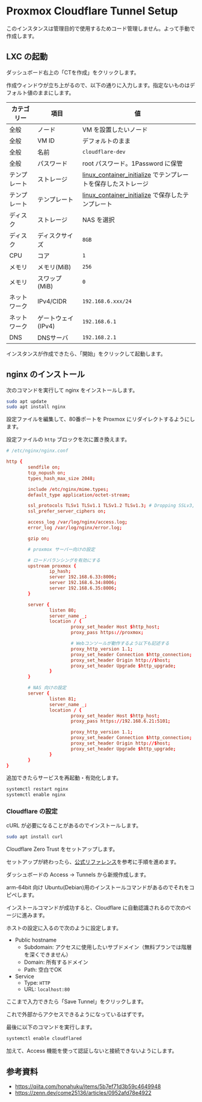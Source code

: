 # Proxmox Cloudflare Tunnel Setup

このインスタンスは管理目的で使用するためコード管理しません。よって手動で作成します。

## LXC の起動

ダッシュボード右上の「CTを作成」をクリックします。

作成ウィンドウが立ち上がるので、以下の通りに入力します。指定ないものはデフォルト値のままにします。

|カテゴリー|項目|値|
|---|---|---|
|全般|ノード|VM を設置したいノード|
|全般|VM ID|デフォルトのまま|
|全般|名前|`cloudflare-dev`|
|全般|パスワード|root パスワード。1Password に保管|
|テンプレート|ストレージ|[linux_container_initialize](./documents/guest_os/linux_container/linux_container_initialize/README.md) でテンプレートを保存したストレージ|
|テンプレート|テンプレート|[linux_container_initialize](./documents/guest_os/linux_container/linux_container_initialize/README.md) で保存したテンプレート|
|ディスク|ストレージ|NAS を選択|
|ディスク|ディスクサイズ|`8GB`|
|CPU|コア|`1`|
|メモリ|メモリ(MiB)|`256`|
|メモリ|スワップ(MiB)|`0`|
|ネットワーク|IPv4/CIDR|`192.168.6.xxx/24`|
|ネットワーク|ゲートウェイ(IPv4)|`192.168.6.1`|
|DNS|DNSサーバ|`192.168.2.1`|

インスタンスが作成できたら、「開始」をクリックして起動します。

## nginx のインストール

次のコマンドを実行して nginx をインストールします。

```sh
sudo apt update
sudo apt install nginx
```

設定ファイルを編集して、80番ポートを Proxmox にリダイレクトするようにします。

設定ファイルの `http` ブロックを次に置き換えます。

```conf
# /etc/nginx/nginx.conf

http {
        sendfile on;
        tcp_nopush on;
        types_hash_max_size 2048;

        include /etc/nginx/mime.types;
        default_type application/octet-stream;

        ssl_protocols TLSv1 TLSv1.1 TLSv1.2 TLSv1.3; # Dropping SSLv3, ref: POODLE
        ssl_prefer_server_ciphers on;

        access_log /var/log/nginx/access.log;
        error_log /var/log/nginx/error.log;

        gzip on;

        # proxmox サーバー向けの設定

        # ロードバランシングを有効にする
        upstream proxmox {
                ip_hash;
                server 192.168.6.33:8006;
                server 192.168.6.34:8006;
                server 192.168.6.35:8006;
        }

        server {
                listen 80;
                server_name _;
                location / {
                        proxy_set_header Host $http_host;
                        proxy_pass https://proxmox;

                        # Webコンソールが動作するよう以下も記述する
                        proxy_http_version 1.1;
                        proxy_set_header Connection $http_connection;
                        proxy_set_header Origin http://$host;
                        proxy_set_header Upgrade $http_upgrade;
                }
        }

        # NAS 向けの設定
        server {
                listen 81;
                server_name _;
                location / {
                        proxy_set_header Host $http_host;
                        proxy_pass https://192.168.6.21:5101;

                        proxy_http_version 1.1;
                        proxy_set_header Connection $http_connection;
                        proxy_set_header Origin http://$host;
                        proxy_set_header Upgrade $http_upgrade;
                }
        }
}
```

追加できたらサービスを再起動・有効化します。

```sh
systemctl restart nginx
systemctl enable nginx
```

### Cloudflare の設定

cURL が必要になることがあるのでインストールします。

```sh
sudo apt install curl
```

Cloudflare Zero Trust をセットアップします。

セットアップが終わったら、[公式リファレンス](https://developers.cloudflare.com/cloudflare-one/connections/connect-networks/install-and-setup/tunnel-guide/remote/)を参考に手順を進めます。

ダッシュボードの Access → Tunnels から新規作成します。

arm-64bit 向け Ubuntu(Debian)用のインストールコマンドがあるのでそれをコピペします。

インストールコマンドが成功すると、Cloudflare に自動認識されるので次のページに進みます。

ホストの設定に入るので次のように設定します。

- Public hostname
  - Subdomain: アクセスに使用したいサブドメイン（無料プランでは階層を深くできません）
  - Domain: 所有するドメイン
  - Path: 空白でOK
- Service
  - Type: `HTTP`
  - URL: `localhost:80`

ここまで入力できたら「Save Tunnel」をクリックします。

これで外部からアクセスできるようになっているはずです。

最後に以下のコマンドを実行します。

```sh
systemctl enable cloudflared
```

加えて、Access 機能を使って認証しないと接続できないようにします。

## 参考資料

- <https://qiita.com/honahuku/items/5b7ef71d3b59c4649948>
- <https://zenn.dev/come25136/articles/0952afd78e4922>
